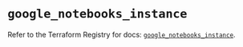 # `google_notebooks_instance`

Refer to the Terraform Registry for docs: [`google_notebooks_instance`](https://registry.terraform.io/providers/hashicorp/google-beta/5.43.0/docs/resources/google_notebooks_instance).
